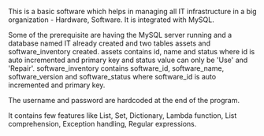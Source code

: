 This is a basic software which helps in managing all IT infrastructure in a big organization - Hardware, Software.
It is integrated with MySQL. 

Some of the prerequisite are having the MySQL server running and a database named IT already created and two tables assets and software_inventory created.
assets contains id, name and status where id is auto incremented and primary key and status value can only be 'Use' and 'Repair'.
software_inventory contains  software_id, software_name, software_version and software_status where software_id is auto incremented and primary key.

The username and password are hardcoded at the end of the program.

It contains few features like List, Set, Dictionary, Lambda function, List comprehension, Exception handling, Regular expressions.
